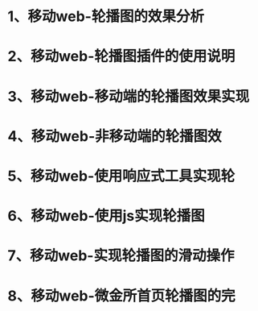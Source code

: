 # 1、移动web-轮播图的效果分析
# 2、移动web-轮播图插件的使用说明
# 3、移动web-移动端的轮播图效果实现
# 4、移动web-非移动端的轮播图效
# 5、移动web-使用响应式工具实现轮
# 6、移动web-使用js实现轮播图
# 7、移动web-实现轮播图的滑动操作
# 8、移动web-微金所首页轮播图的完